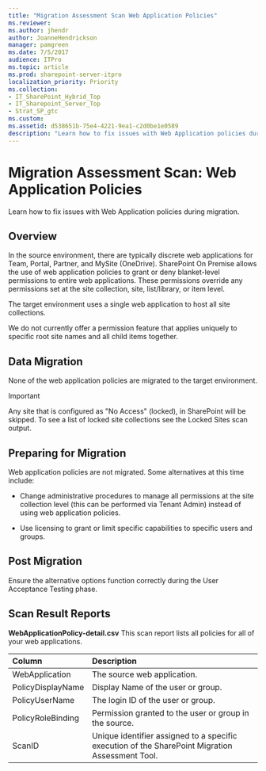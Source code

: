 ```yaml
---
title: "Migration Assessment Scan Web Application Policies"
ms.reviewer: 
ms.author: jhendr
author: JoanneHendrickson
manager: pamgreen
ms.date: 7/5/2017
audience: ITPro
ms.topic: article
ms.prod: sharepoint-server-itpro
localization_priority: Priority
ms.collection:
- IT_SharePoint_Hybrid_Top
- IT_Sharepoint_Server_Top
- Strat_SP_gtc
ms.custom:
ms.assetid: d538651b-75e4-4221-9ea1-c2d0be1e0589
description: "Learn how to fix issues with Web Application policies during migration."
---
```


# Migration Assessment Scan: Web Application Policies

Learn how to fix issues with Web Application policies during migration.
  
## Overview

In the source environment, there are typically discrete web applications for Team, Portal, Partner, and MySite (OneDrive). SharePoint On Premise allows the use of web application policies to grant or deny blanket-level permissions to entire web applications. These permissions override any permissions set at the site collection, site, list/library, or item level.
  
The target environment uses a single web application to host all site collections.
  
We do not currently offer a permission feature that applies uniquely to specific root site names and all child items together.
  
## Data Migration

None of the web application policies are migrated to the target environment.
  
> [!IMPORTANT]
> Any site that is configured as "No Access" (locked), in SharePoint will be skipped. To see a list of locked site collections see the Locked Sites scan output. 
  
## Preparing for Migration

Web application policies are not migrated. Some alternatives at this time include:
  
- Change administrative procedures to manage all permissions at the site collection level (this can be performed via Tenant Admin) instead of using web application policies.
    
- Use licensing to grant or limit specific capabilities to specific users and groups.
    
## Post Migration

Ensure the alternative options function correctly during the User Acceptance Testing phase.
  
## Scan Result Reports

 **WebApplicationPolicy-detail.csv** This scan report lists all policies for all of your web applications. 
  
|**Column**|**Description**|
|:-----|:-----|
|WebApplication  <br/> |The source web application.  <br/> |
|PolicyDisplayName  <br/> |Display Name of the user or group.  <br/> |
|PolicyUserName  <br/> |The login ID of the user or group.  <br/> |
|PolicyRoleBinding  <br/> |Permission granted to the user or group in the source.  <br/> |
|ScanID  <br/> |Unique identifier assigned to a specific execution of the SharePoint Migration Assessment Tool.  <br/> |
   

